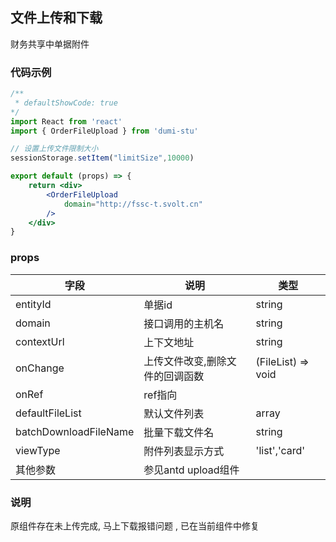 ## 文件上传和下载
财务共享中单据附件

### 代码示例
```jsx
/**
 * defaultShowCode: true
*/
import React from 'react'
import { OrderFileUpload } from 'dumi-stu'

// 设置上传文件限制大小
sessionStorage.setItem("limitSize",10000)

export default (props) => {
    return <div>
        <OrderFileUpload 
            domain="http://fssc-t.svolt.cn"
        />
    </div>
}

```

### props
| 字段      | 说明   |             类型  |
| ----------- | ----------- |---------|
| entityId  | 单据id  |   string |
| domain    | 接口调用的主机名  | string    |
| contextUrl | 上下文地址  | string    |
| onChange  | 上传文件改变,删除文件的回调函数  |  (FileList) => void | 
| onRef     | ref指向          |              |
| defaultFileList | 默认文件列表 | array |
| batchDownloadFileName | 批量下载文件名   | string | 
| viewType | 附件列表显示方式   | 'list','card' |   
| 其他参数  | 参见antd upload组件 |             |  

### 说明
原组件存在未上传完成, 马上下载报错问题 , 已在当前组件中修复